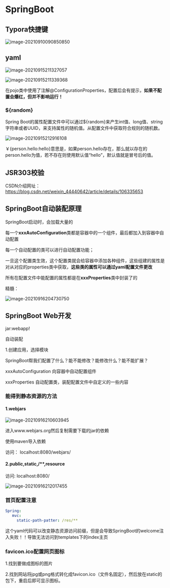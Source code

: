 # SpringBoot

## Typora快捷键

![image-20210910090850850](../images/image-20210910090850850.png)

## yaml

![image-20210915211327057](../images/image-20210915211327057.png)

![image-20210915211339368](../images/image-20210915211339368.png)

在pojo类中使用了注解@ConfigurationProperties，配置后会有提示，**如果不配置会爆红，但并不影响运行！**

### ${random}

Spring Boot的属性配置文件中可以通过${random}来产生int值、long值、string字符串或者UUID，来支持属性的随机值。从配置文件中获取符合规则的随机数。



![image-20210915212916108](../images/image-20210915212916108.png)

￥{person.hello:hello}意思是，如果person.hello存在，那么就以存在的person.hello为值，若不存在则使用默认值“hello”，默认值就是冒号后的值。



## JSR303校验

CSDN介绍网址：https://blog.csdn.net/weixin_44440642/article/details/106335653

## SpringBoot自动装配原理

SpringBoot启动时，会加载大量的

每一个**xxxAutoConfiguration**类都是容器中的一个组件，最后都加入到容器中自动配置

每一个自动配置的类可以进行自动配置功能；

一旦这个配置类生效，这个配置类就会给容器中添加各种组件，这些组建的属性是对从对应的properties类中获取，**这些类的属性可以通过yaml配置文件更改**

所有在配置文件中能配置的属性都是在**xxxProperties**类中封装了的

精髓：

![image-20210916204730750](../images/image-20210916204730750.png)

## SpringBoot Web开发

jar:webapp!

自动装配

1.创建应用，选择模块

SpringBoot帮我们配置了什么？能不能修改？能修改什么？能不能扩展？

xxxAutoConfiguration 向容器中自动配置组件

xxxProperties 自动配置类，装配配置文件中自定义的一些内容

### 能得到静态资源的方法

#### 1.webjars

<img src="../images/image-20210916210603945.png" alt="image-20210916210603945"  />

进入www.webjars.org然后复制需要下载的jar的依赖

使用maven导入依赖

访问： localhost:8080/webjars/

#### 2.public,static,/**,resource

访问: localhost:8080/

![image-20210916212017455](../images/image-20210916212017455.png)

### 首页配置注意



```yaml
Spring:
   mvc:
     static-path-patter: /res/**
```

这个yaml代码可以改变静态资源访问前缀，但是会导致SpringBoot的welcome注入失败！！导致无法访问到templates下的index主页

### favicon.ico配置网页图标

1.找到要做成图标的图片

2.找到网站将jpg或png格式转化成favicon.ico（文件名固定），然后放在static的包下，重启后即可显示图标。
